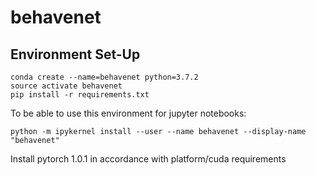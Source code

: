 # behavenet

## Environment Set-Up
```
conda create --name=behavenet python=3.7.2
source activate behavenet
pip install -r requirements.txt
```
To be able to use this environment for jupyter notebooks:
```
python -m ipykernel install --user --name behavenet --display-name "behavenet"
``` 
Install pytorch 1.0.1 in accordance with platform/cuda requirements
